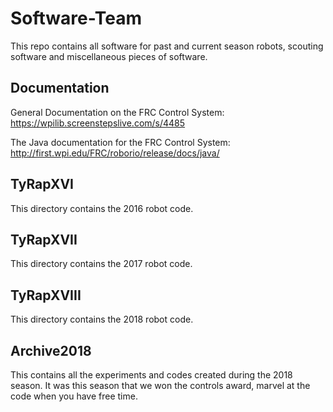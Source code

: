 # Software-Team

This repo contains all software for past and current season robots, scouting software and miscellaneous pieces of software.

## Documentation

General Documentation on the FRC Control System: https://wpilib.screenstepslive.com/s/4485

The Java documentation for the FRC Control System: http://first.wpi.edu/FRC/roborio/release/docs/java/


## TyRapXVI

This directory contains the 2016 robot code.

## TyRapXVII

This directory contains the 2017 robot code.

## TyRapXVIII

This directory contains the 2018 robot code.

## Archive2018

This contains all the experiments and codes created during the 2018 season. It was this season that we won the controls award, marvel at the code when you have free time. 



